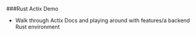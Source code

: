 ###Rust Actix Demo
- Walk through Actix Docs and playing around with features/a backend Rust environment